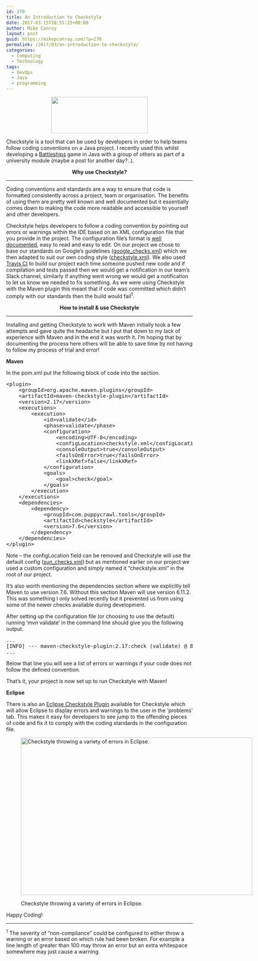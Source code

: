 ```yaml
---
id: 270
title: An Introduction to Checkstyle
date: 2017-03-15T20:55:23+00:00
author: Mike Conroy
layout: post
guid: https://mikepconroy.com/?p=270
permalink: /2017/03/an-introduction-to-checkstyle/
categories:
  - Computing
  - Technology
tags:
  - DevOps
  - Java
  - programming
---
```

<center>
  <a href="http://checkstyle.sourceforge.net/"><img class="alignnone size-full wp-image-273" src="https://mikepconroy.com/wp-content/uploads/2017/03/checkstyle_logo.png" alt="" width="261" height="98" /></a>
</center>


  
Checkstyle is a tool that can be used by developers in order to help teams follow coding conventions on a Java project. I recently used this whilst developing a <a href="https://github.com/mikecon94/Battleships" target="_blank">Battleships</a> game in Java with a group of others as part of a university module (maybe a post for another day?..).

<p style="text-align: center;">
  <strong>Why use Checkstyle?</strong>
</p>

* * *

Coding conventions and standards are a way to ensure that code is formatted consistently across a project, team or organisation. The benefits of using them are pretty well known and well documented but it essentially comes down to making the code more readable and accessible to yourself and other developers.

Checkstyle helps developers to follow a coding convention by pointing out errors or warnings within the IDE based on an XML configuration file that you provide in the project. The configuration file&#8217;s format is <a href="http://checkstyle.sourceforge.net/config_coding.html" target="_blank">well documented</a>, easy to read and easy to edit. On our project we chose to base our standards on Google&#8217;s guidelines (<a href="https://github.com/checkstyle/checkstyle/blob/master/src/main/resources/google_checks.xml" target="_blank">google_checks.xml</a>) which we then adapted to suit our own coding style (<a href="https://github.com/mikecon94/Battleships/blob/master/checkstyle.xml" target="_blank">checkstyle.xml</a>). We also used <a href="https://travis-ci.org/" target="_blank">Travis CI</a> to build our project each time someone pushed new code and if compilation and tests passed then we would get a notification in our team&#8217;s Slack channel, similarly if anything went wrong we would get a notification to let us know we needed to fix something. As we were using Checkstyle with the Maven plugin this meant that if code was committed which didn&#8217;t comply with our standards then the build would fail<sup>1</sup>.

<p style="text-align: center;">
  <strong>How to install & use Checkstyle</strong>
</p>

* * *

Installing and getting Checkstyle to work with Maven initially took a few attempts and gave quite the headache but I put that down to my lack of experience with Maven and in the end it was worth it. I&#8217;m hoping that by documenting the process here others will be able to save time by not having to follow my process of trial and error!

**Maven**

In the pom.xml put the following block of code into the <plugins> section.

<pre class="brush: xml; title: ; notranslate" title="">&lt;plugin&gt;
	&lt;groupId&gt;org.apache.maven.plugins&lt;/groupId&gt;
	&lt;artifactId&gt;maven-checkstyle-plugin&lt;/artifactId&gt;
	&lt;version&gt;2.17&lt;/version&gt;
	&lt;executions&gt;
		&lt;execution&gt;
			&lt;id&gt;validate&lt;/id&gt;
			&lt;phase&gt;validate&lt;/phase&gt;
			&lt;configuration&gt;
				&lt;encoding&gt;UTF-8&lt;/encoding&gt;
				&lt;configLocation&gt;checkstyle.xml&lt;/configLocation&gt;
				&lt;consoleOutput&gt;true&lt;/consoleOutput&gt;
				&lt;failsOnError&gt;true&lt;/failsOnError&gt;
				&lt;linkXRef&gt;false&lt;/linkXRef&gt;
			&lt;/configuration&gt;
			&lt;goals&gt;
				&lt;goal&gt;check&lt;/goal&gt;
			&lt;/goals&gt;
		&lt;/execution&gt;
	&lt;/executions&gt;
	&lt;dependencies&gt;
		&lt;dependency&gt;
			&lt;groupId&gt;com.puppycrawl.tools&lt;/groupId&gt;
			&lt;artifactId&gt;checkstyle&lt;/artifactId&gt;
			&lt;version&gt;7.6&lt;/version&gt;
		&lt;/dependency&gt;
	&lt;/dependencies&gt;
&lt;/plugin&gt;
</pre>

Note &#8211; the configLocation field can be removed and Checkstyle will use the default config (<a href="http://maven.apache.org/plugins-archives/maven-checkstyle-plugin-2.14/config/sun_checks.html" target="_blank">sun_checks.xml</a>) but as mentioned earlier on our project we used a custom configuration and simply named it &#8220;checkstyle.xml&#8221; in the root of our project.
  
It&#8217;s also worth mentioning the dependencies section where we explicitly tell Maven to use version 7.6. Without this section Maven will use version 6.11.2. This was something I only solved recently but it prevented us from using some of the newer checks available during development.

After setting up the configuration file (or choosing to use the default) running &#8216;mvn validate&#8217; in the command line should give you the following output.

<pre>...
[INFO] --- maven-checkstyle-plugin:2.17:check (validate) @ Battleships ---
...</pre>

Below that line you will see a list of errors or warnings if your code does not follow the defined convention.

That&#8217;s it, your project is now set up to run Checkstyle with Maven!

**Eclipse**

There is also an [Eclipse Checkstyle Plugin](http://eclipse-cs.sourceforge.net) available for Checkstyle which will allow Eclipse to display errors and warnings to the user in the &#8216;problems&#8217; tab. This makes it easy for developers to see jump to the offending pieces of code and fix it to comply with the coding standards in the configuration file.<figure id="attachment_297" style="width: 625px" class="wp-caption aligncenter">

[<img src="https://mikepconroy.com/wp-content/uploads/2017/03/eclipse_checkstyle-1024x696.png" alt="Checkstyle throwing a variety of errors in Eclipse." width="625" height="425" class="size-large wp-image-297" srcset="https://mikepconroy.com/wp-content/uploads/2017/03/eclipse_checkstyle-1024x696.png 1024w, https://mikepconroy.com/wp-content/uploads/2017/03/eclipse_checkstyle-300x204.png 300w, https://mikepconroy.com/wp-content/uploads/2017/03/eclipse_checkstyle-768x522.png 768w, https://mikepconroy.com/wp-content/uploads/2017/03/eclipse_checkstyle-624x424.png 624w, https://mikepconroy.com/wp-content/uploads/2017/03/eclipse_checkstyle.png 1291w" sizes="(max-width: 625px) 100vw, 625px" />](https://mikepconroy.com/wp-content/uploads/2017/03/eclipse_checkstyle.png)<figcaption class="wp-caption-text">Checkstyle throwing a variety of errors in Eclipse.</figcaption></figure> 

Happy Coding!

* * *

<sup>1</sup> The severity of &#8220;non-compliance&#8221; could be configured to either throw a warning or an error based on which rule had been broken. For example a line length of greater than 100 may throw an error but an extra whitespace somewhere may just cause a warning.

&nbsp;